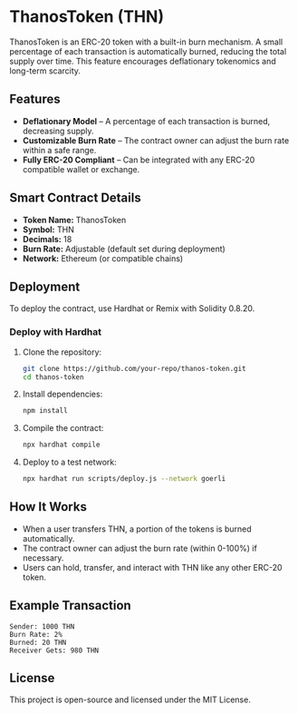 # ThanosToken (THN)

ThanosToken is an ERC-20 token with a built-in burn mechanism. A small percentage of each transaction is automatically burned, reducing the total supply over time. This feature encourages deflationary tokenomics and long-term scarcity.

## Features
- **Deflationary Model** – A percentage of each transaction is burned, decreasing supply.
- **Customizable Burn Rate** – The contract owner can adjust the burn rate within a safe range.
- **Fully ERC-20 Compliant** – Can be integrated with any ERC-20 compatible wallet or exchange.

## Smart Contract Details
- **Token Name:** ThanosToken 
- **Symbol:** THN  
- **Decimals:** 18
- **Burn Rate:** Adjustable (default set during deployment)
- **Network:** Ethereum (or compatible chains)

## Deployment
To deploy the contract, use Hardhat or Remix with Solidity 0.8.20.

### Deploy with Hardhat
1. Clone the repository:
   ```sh
   git clone https://github.com/your-repo/thanos-token.git
   cd thanos-token
   ```
2. Install dependencies:
   ```sh
   npm install
   ```
3. Compile the contract:
   ```sh
   npx hardhat compile
   ```
4. Deploy to a test network:
   ```sh
   npx hardhat run scripts/deploy.js --network goerli
   ```

## How It Works
- When a user transfers THN, a portion of the tokens is burned automatically.
- The contract owner can adjust the burn rate (within 0-100%) if necessary.
- Users can hold, transfer, and interact with THN like any other ERC-20 token.

## Example Transaction
```
Sender: 1000 THN
Burn Rate: 2%
Burned: 20 THN
Receiver Gets: 980 THN
```

## License
This project is open-source and licensed under the MIT License.

